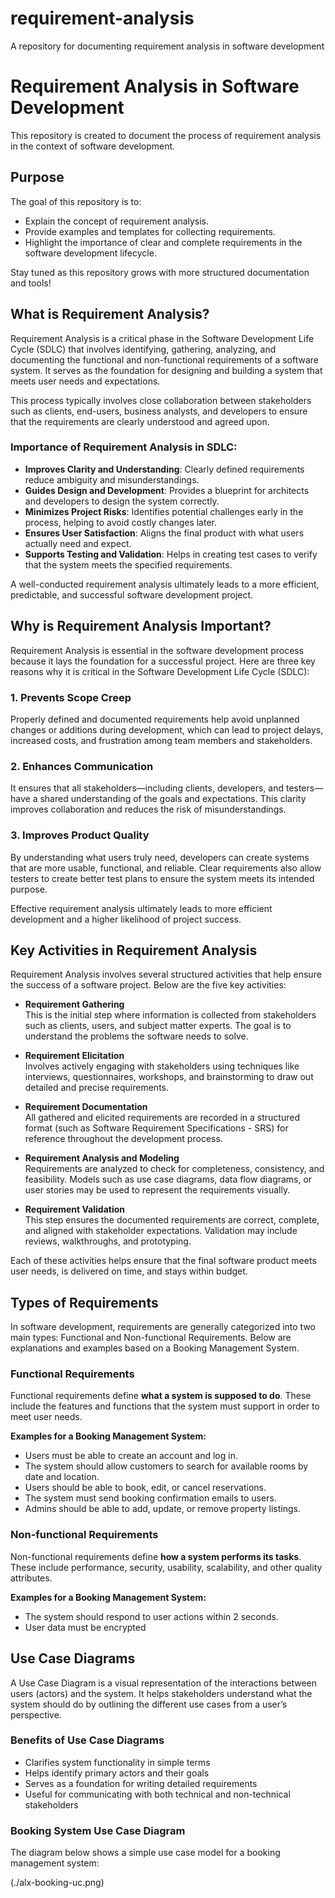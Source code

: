 # requirement-analysis
 A repository for documenting requirement analysis in software development
# Requirement Analysis in Software Development

This repository is created to document the process of requirement analysis in the context of software development.

## Purpose

The goal of this repository is to:

- Explain the concept of requirement analysis.
- Provide examples and templates for collecting requirements.
- Highlight the importance of clear and complete requirements in the software development lifecycle.

Stay tuned as this repository grows with more structured documentation and tools!

## What is Requirement Analysis?

Requirement Analysis is a critical phase in the Software Development Life Cycle (SDLC) that involves identifying, gathering, analyzing, and documenting the functional and non-functional requirements of a software system. It serves as the foundation for designing and building a system that meets user needs and expectations.

This process typically involves close collaboration between stakeholders such as clients, end-users, business analysts, and developers to ensure that the requirements are clearly understood and agreed upon.

### Importance of Requirement Analysis in SDLC:

- **Improves Clarity and Understanding**: Clearly defined requirements reduce ambiguity and misunderstandings.
- **Guides Design and Development**: Provides a blueprint for architects and developers to design the system correctly.
- **Minimizes Project Risks**: Identifies potential challenges early in the process, helping to avoid costly changes later.
- **Ensures User Satisfaction**: Aligns the final product with what users actually need and expect.
- **Supports Testing and Validation**: Helps in creating test cases to verify that the system meets the specified requirements.

A well-conducted requirement analysis ultimately leads to a more efficient, predictable, and successful software development project.

## Why is Requirement Analysis Important?

Requirement Analysis is essential in the software development process because it lays the foundation for a successful project. Here are three key reasons why it is critical in the Software Development Life Cycle (SDLC):

### 1. Prevents Scope Creep
Properly defined and documented requirements help avoid unplanned changes or additions during development, which can lead to project delays, increased costs, and frustration among team members and stakeholders.

### 2. Enhances Communication
It ensures that all stakeholders—including clients, developers, and testers—have a shared understanding of the goals and expectations. This clarity improves collaboration and reduces the risk of misunderstandings.

### 3. Improves Product Quality
By understanding what users truly need, developers can create systems that are more usable, functional, and reliable. Clear requirements also allow testers to create better test plans to ensure the system meets its intended purpose.

Effective requirement analysis ultimately leads to more efficient development and a higher likelihood of project success.

## Key Activities in Requirement Analysis

Requirement Analysis involves several structured activities that help ensure the success of a software project. Below are the five key activities:

- **Requirement Gathering**  
  This is the initial step where information is collected from stakeholders such as clients, users, and subject matter experts. The goal is to understand the problems the software needs to solve.

- **Requirement Elicitation**  
  Involves actively engaging with stakeholders using techniques like interviews, questionnaires, workshops, and brainstorming to draw out detailed and precise requirements.

- **Requirement Documentation**  
  All gathered and elicited requirements are recorded in a structured format (such as Software Requirement Specifications - SRS) for reference throughout the development process.

- **Requirement Analysis and Modeling**  
  Requirements are analyzed to check for completeness, consistency, and feasibility. Models such as use case diagrams, data flow diagrams, or user stories may be used to represent the requirements visually.

- **Requirement Validation**  
  This step ensures the documented requirements are correct, complete, and aligned with stakeholder expectations. Validation may include reviews, walkthroughs, and prototyping.

Each of these activities helps ensure that the final software product meets user needs, is delivered on time, and stays within budget.

## Types of Requirements

In software development, requirements are generally categorized into two main types: Functional and Non-functional Requirements. Below are explanations and examples based on a Booking Management System.

### Functional Requirements

Functional requirements define **what a system is supposed to do**. These include the features and functions that the system must support in order to meet user needs.

**Examples for a Booking Management System:**
- Users must be able to create an account and log in.
- The system should allow customers to search for available rooms by date and location.
- Users should be able to book, edit, or cancel reservations.
- The system must send booking confirmation emails to users.
- Admins should be able to add, update, or remove property listings.

### Non-functional Requirements

Non-functional requirements define **how a system performs its tasks**. These include performance, security, usability, scalability, and other quality attributes.

**Examples for a Booking Management System:**
- The system should respond to user actions within 2 seconds.
- User data must be encrypted

## Use Case Diagrams

A Use Case Diagram is a visual representation of the interactions between users (actors) and the system. It helps stakeholders understand what the system should do by outlining the different use cases from a user’s perspective.

### Benefits of Use Case Diagrams

- Clarifies system functionality in simple terms
- Helps identify primary actors and their goals
- Serves as a foundation for writing detailed requirements
- Useful for communicating with both technical and non-technical stakeholders

### Booking System Use Case Diagram

The diagram below shows a simple use case model for a booking management system:

(./alx-booking-uc.png)
